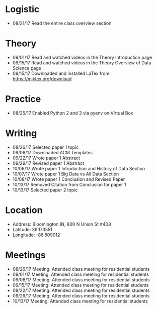 
# Logistic

* 08/21/17 Read the entire class overview section 

# Theory

* 09/01/17 Read and watched videos in the Theory Introduction page
* 09/15/17 Read and watched videos in the Theory Overview of Data Science page
* 09/15/17 Downloaded and installed LaTex from https://miktex.org/download

# Practice

* 08/25/17 Enabled Python 2 and 3 via pyenv on Virtual Box

# Writing

* 08/26/17 Selected paper 1 topic
* 09/08/17 Downloaded ACM Templates
* 09/22/17 Wrote paper 1 Abstract
* 09/29/17 Revised paper 1 Abstract
* 10/06/17 Wrote paper 1 Introduction and History of Data Section
* 10/07/17 Wrote paper 1 Big Data vs All Data Section
* 10/08/17 Wrote paper 1 Conclusion and Revised Paper
* 10/13/17 Removed Citation from Conclusion for paper 1
* 10/13/17 Selected paper 2 topic

# Location

* Address: Bloomington IN, 800 N Union St #408
* Latitude: 39.173551
* Longitude: -86.509012 

# Meetings

* 08/26/17 Meeting: Attended class meeting for residential students
* 09/01/17 Meeting: Attended class meeting for residential students
* 09/08/17 Meeting: Attended class meeting for residential students
* 09/15/17 Meeting: Attended class meeting for residential students
* 09/22/17 Meeting: Attended class meeting for residential students
* 09/29/17 Meeting: Attended class meeting for residential students
* 10/13/17 Meeting: Attended class meeting for residential students
